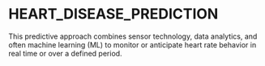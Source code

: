 # HEART_DISEASE_PREDICTION
  This predictive approach combines sensor technology, data analytics, and often machine learning (ML) to monitor or anticipate heart rate behavior in real time or over a defined period. 
